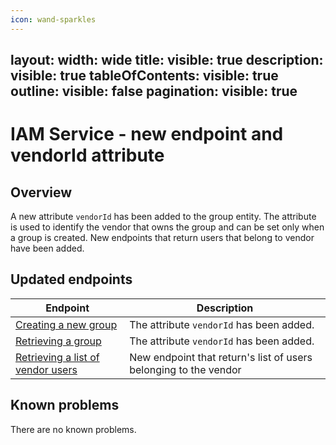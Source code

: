 ```yaml
---
icon: wand-sparkles
---
```

layout:
   width: wide
   title:
    visible: true
  description:
    visible: true
  tableOfContents:
    visible: true
  outline:
    visible: false
  pagination:
    visible: true
---
# IAM Service - new endpoint and vendorId attribute

## Overview

A new attribute `vendorId` has been added to the group entity. The attribute is used to identify the vendor that owns the group and can be set only when a group is created.
New endpoints that return users that belong to vendor have been added.

## Updated endpoints

| Endpoint                                                                                                                                                                                                            | Description                                                      |
|---------------------------------------------------------------------------------------------------------------------------------------------------------------------------------------------------------------------|------------------------------------------------------------------|
| [Creating a new group](https://developer.emporix.io/api-references/api-guides/users-and-permissions/iam/api-reference/groups#post-iam-tenant-groups)                                                 | The attribute `vendorId` has been added.                         |
| [Retrieving a group](https://developer.emporix.io/api-references/api-guides/users-and-permissions/iam/api-reference/groups#get-iam-tenant-groups-groupid)                                            | The attribute `vendorId` has been added.                         |
| [Retrieving a list of vendor users](https://developer.emporix.io/api-references/api-guides/users-and-permissions/iam/api-reference/management-dashboard-users#get-iam-tenant-users-vendors-vendorid) | New endpoint that return's list of users belonging to the vendor |

## Known problems

There are no known problems.